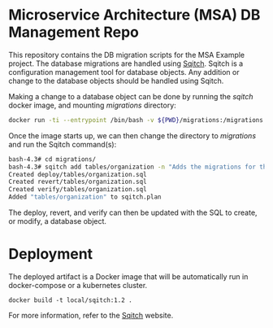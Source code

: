 # Microservice Architecture (MSA) DB Management Repo

This repository contains the DB migration scripts for the MSA Example project. The database migrations are handled using [Sqitch](https://sqitch.org/). Sqitch is a configuration management tool for database objects. Any addition or change to the database objects should be handled using Sqitch.

Making a change to a database object can be done by running the *sqitch* docker image, and
mounting *migrations* directory:

```bash
docker run -ti --entrypoint /bin/bash -v ${PWD}/migrations:/migrations sqitch/sqitch:0.9998
```
Once the image starts up, we can then change the directory to *migrations* and
run the Sqitch command(s):

```bash
bash-4.3# cd migrations/
bash-4.3# sqitch add tables/organization -n "Adds the migrations for the organization table."
Created deploy/tables/organization.sql
Created revert/tables/organization.sql
Created verify/tables/organization.sql
Added "tables/organization" to sqitch.plan
```

The deploy, revert, and verify can then be updated with the SQL to create, or modify, a database object.

# Deployment

The deployed artifact is a Docker image that will be automatically run in docker-compose or a kubernetes cluster.

```
docker build -t local/sqitch:1.2 .
```

For more information, refer to the [Sqitch](https://sqitch.org/) website.
